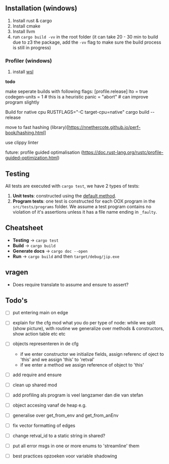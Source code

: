 ## Installation (windows)
1. Install rust & cargo
2. Install cmake 
3. Install llvm
4. run `cargo build -vv` in the root folder (it can take 20 - 30 min to build due to z3 the package, add the `-vv` flag to make sure the build process is still in progress)

### Profiler (windows)
1. install [wsl](https://learn.microsoft.com/en-us/windows/wsl/install)

**todo**

make seperate builds with following flags:
[profile.release]
lto = true
codegen-units = 1 # this is a heuristic
panic = "abort" # can improve program slightly

Build for native cpu
RUSTFLAGS="-C target-cpu=native" cargo build --release

move to fast hashing (library)[https://nnethercote.github.io/perf-book/hashing.html]

use clippy linter

future:
profile guided optimalisation (https://doc.rust-lang.org/rustc/profile-guided-optimization.html)

## Testing
All tests are executed with `cargo test`, we have 2 types of tests:

1. **Unit tests**: constructed using the [default method](https://doc.rust-lang.org/rust-by-example/testing/unit_testing.html).
1. **Program tests**: one test is constructed for each OOX program in the `src/tests/programs` folder. We assume a test program contains no violation of it's assertions unless it has a file name ending in `_faulty`.

## Cheatsheet
- **Testing** -> `cargo test`
- **Build** -> `cargo build`
- **Generate docs** -> `cargo doc --open`
- **Run** -> `cargo build` and then `target/debug/jip.exe`

## vragen
- Does require translate to assume and ensure to assert?

## Todo's
- [ ] put entering main on edge
- [ ] explain for the cfg mod what you do per type of node: while we split (show picture), with routine we generalize over methods & constructors, show action table etc etc
- [ ] objects representeren in de cfg
    - if we enter constructor we initialize fields, assign referenc of oject to 'this' and we assign 'this' to 'retval'
    - if we enter a method we assign reference of object to 'this'
- [ ] add require and ensure
- [ ] clean up shared mod

- [ ] add profiling als program is veel langzamer dan die van stefan
- [ ] object accesing vanaf de heap e.g.
- [ ] generalise over get_from_env and get_from_anEnv
- [ ] fix vector formatting of edges
- [ ] change retval_id to a static string in shared?
- [ ] put all error msgs in one or more enums to 'streamline' them
- [ ] best practices opzoeken voor variable shadowing